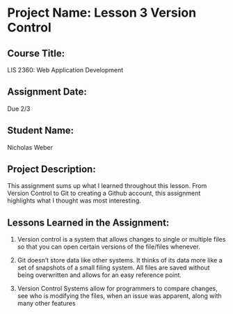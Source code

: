 # Project Name:  Lesson 3 Version Control

## Course Title:
LIS 2360:  Web Application Development

## Assignment Date:  
Due 2/3

## Student Name:  
Nicholas Weber

## Project Description:
This assignment sums up what I learned throughout this lesson.
From Version Control to Git to creating a Github account, this assignment 
highlights what I thought was most interesting.

## Lessons Learned in the Assignment:

1. Version control is a system that allows changes to single or multiple files 
   so that you can open certain versions of the file/files whenever.

2. Git doesn’t store data like other systems. It thinks of its data more like a 
   set of snapshots of a small filing system. All files are saved without being 
   overwritten and allows for an easy reference point.

3. Version Control Systems allow for programmers to compare changes, see who is 
   modifying the files, when an issue was apparent, along with many other 
   features

